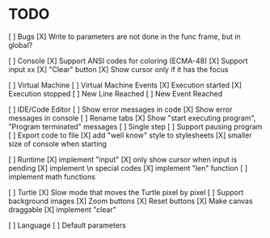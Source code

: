 TODO
====

[ ] Bugs
    [X] Write to parameters are not done in the func frame, but in global?
    
[ ] Console
    [X] Support ANSI codes for coloring (ECMA-48)
    [X] Support input                                                                                                                                                xx
    [X] "Clear" button
    [X] Show cursor only if it has the focus

[ ] Virtual Machine
    [ ] Virtual Machine Events
        [X] Execution started
        [X] Execution stopped
        [ ] New Line Reached
        [ ] New Event Reached

[ ] IDE/Code Editor
    [ ] Show error messages in code
    [X] Show error messages in console
    [ ] Rename tabs
    [X] Show "start executing program", "Program terminated" messages
    [ ] Single step
    [ ] Support pausing program
    [ ] Export code to file
    [X] add "well know" style to stylesheets
    [X] smaller size of console when starting

[ ] Runtime
    [X] implement "input"
    [X] only show cursor when input is pending
    [X] implement \n special codes
    [X] implement "len" function
    [ ] implement math functions

[ ] Turtle
    [X] Slow mode that moves the Turtle pixel by pixel
    [ ] Support background images
    [X] Zoom buttons
    [X] Reset buttons
    [X] Make canvas draggable
    [X] implement "clear"

[ ] Language
    [ ] Default parameters
    
